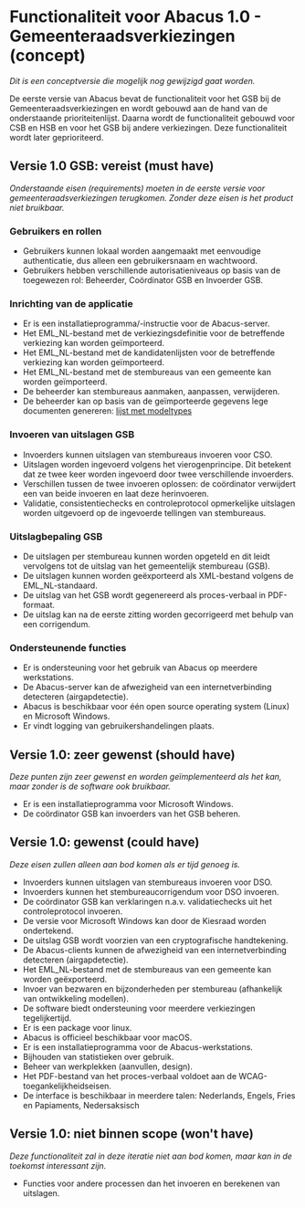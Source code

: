 # Functionaliteit voor Abacus 1.0 - Gemeenteraadsverkiezingen (concept)

*Dit is een conceptversie die mogelijk nog gewijzigd gaat worden.*

De eerste versie van Abacus bevat de functionaliteit voor het GSB bij de Gemeenteraadsverkiezingen en wordt gebouwd aan de hand van de onderstaande prioriteitenlijst. Daarna wordt de functionaliteit gebouwd voor CSB en HSB en voor het GSB bij andere verkiezingen. Deze functionaliteit wordt later geprioriteerd.

## Versie 1.0 GSB: vereist (must have)

*Onderstaande eisen (requirements) moeten in de eerste versie voor gemeenteraadsverkiezingen terugkomen. Zonder deze eisen is het product niet bruikbaar.*

### Gebruikers en rollen

- Gebruikers kunnen lokaal worden aangemaakt met eenvoudige authenticatie, dus alleen een gebruikersnaam en wachtwoord.
- Gebruikers hebben verschillende autorisatieniveaus op basis van de toegewezen rol: Beheerder, Coördinator GSB en Invoerder GSB.

### Inrichting van de applicatie

- Er is een installatieprogramma/-instructie voor de Abacus-server.
- Het EML_NL-bestand met de verkiezingsdefinitie voor de betreffende verkiezing kan worden geïmporteerd.
- Het EML_NL-bestand met de kandidatenlijsten voor de betreffende verkiezing kan worden geïmporteerd.
- Het EML_NL-bestand met de stembureaus van een gemeente kan worden geïmporteerd.
- De beheerder kan stembureaus aanmaken, aanpassen, verwijderen.
- De beheerder kan op basis van de geïmporteerde gegevens lege documenten genereren: [lijst met modeltypes](https://github.com/kiesraad/abacus/blob/main/documentatie/use-cases/input-output-bestanden.md)

### Invoeren van uitslagen GSB

- Invoerders kunnen uitslagen van stembureaus invoeren voor CSO.
- Uitslagen worden ingevoerd volgens het vierogenprincipe. Dit betekent dat ze twee keer worden ingevoerd door twee verschillende invoerders.
- Verschillen tussen de twee invoeren oplossen: de coördinator verwijdert een van beide invoeren en laat deze herinvoeren.
- Validatie, consistentiechecks en controleprotocol opmerkelijke uitslagen worden uitgevoerd op de ingevoerde tellingen van stembureaus.

### Uitslagbepaling GSB

- De uitslagen per stembureau kunnen worden opgeteld en dit leidt vervolgens tot de uitslag van het gemeentelijk stembureau (GSB).
- De uitslagen kunnen worden geëxporteerd als XML-bestand volgens de EML_NL-standaard.
- De uitslag van het GSB wordt gegenereerd als proces-verbaal in PDF-formaat.
- De uitslag kan na de eerste zitting worden gecorrigeerd met behulp van een corrigendum.

### Ondersteunende functies

- Er is ondersteuning voor het gebruik van Abacus op meerdere werkstations.
- De Abacus-server kan de afwezigheid van een internetverbinding detecteren (airgapdetectie).
- Abacus is beschikbaar voor één open source operating system (Linux) en Microsoft Windows.
- Er vindt logging van gebruikershandelingen plaats.

## Versie 1.0: zeer gewenst (should have)

*Deze punten zijn zeer gewenst en worden geïmplementeerd als het kan, maar zonder is de software ook bruikbaar.*

- Er is een installatieprogramma voor Microsoft Windows.
- De coördinator GSB kan invoerders van het GSB beheren.
  
## Versie 1.0: gewenst (could have)

*Deze eisen zullen alleen aan bod komen als er tijd genoeg is.*

- Invoerders kunnen uitslagen van stembureaus invoeren voor DSO.
- Invoerders kunnen het stembureaucorrigendum voor DSO invoeren.
- De coördinator GSB kan verklaringen n.a.v. validatiechecks uit het controleprotocol invoeren.
- De versie voor Microsoft Windows kan door de Kiesraad worden ondertekend.
- De uitslag GSB wordt voorzien van een cryptografische handtekening.
- De Abacus-clients kunnen de afwezigheid van een internetverbinding detecteren (airgapdetectie).
- Het EML_NL-bestand met de stembureaus van een gemeente kan worden geëxporteerd.
- Invoer van bezwaren en bijzonderheden per stembureau (afhankelijk van ontwikkeling modellen).
- De software biedt ondersteuning voor meerdere verkiezingen tegelijkertijd. 
- Er is een package voor linux.
- Abacus is officieel beschikbaar voor macOS.
- Er is een installatieprogramma voor de Abacus-werkstations.
- Bijhouden van statistieken over gebruik.
- Beheer van werkplekken (aanvullen, design).
- Het PDF-bestand van het proces-verbaal voldoet aan de WCAG-toegankelijkheidseisen.
- De interface is beschikbaar in meerdere talen: Nederlands, Engels, Fries en Papiaments, Nedersaksisch


## Versie 1.0: niet binnen scope (won't have)

*Deze functionaliteit zal in deze iteratie niet aan bod komen, maar kan in de toekomst interessant zijn.*

- Functies voor andere processen dan het invoeren en berekenen van uitslagen.

